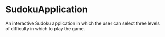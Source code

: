 # SudokuApplication

An interactive Sudoku application in which the user can select three levels of difficulty in which to play the game.
